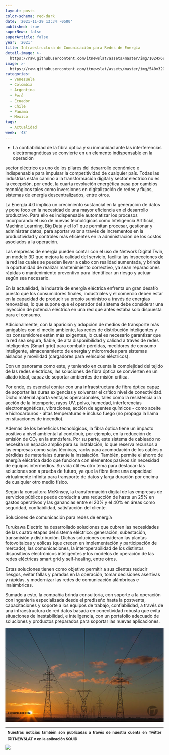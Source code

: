 ```yaml
---
layout: posts
color-schema: red-dark
date: '2021-11-29 13:34 -0500'
published: true
superNews: false
superArticle: false
year: '2021'
title: Infraestructura de Comunicación para Redes de Energía
detail-image: >-
  https://raw.githubusercontent.com/itnewslat/assets/master/img/1024x680/Electricidad-g.jpg
image: >-
  https://raw.githubusercontent.com/itnewslat/assets/master/img/540x320/Electricidad-p.jpg
categories:
  - Venezuela
  - Colombia
  - Argentina
  - Perú
  - Ecuador
  - Chile
  - Panama
  - Mexico
tags:
  - Actualidad
week: '48'
---
```

- La confiabilidad de la fibra óptica y su inmunidad ante las interferencias electromagnéticas se convierte en un elemento indispensable en la operación

sector eléctrico es uno de los pilares del desarrollo económico e indispensable para impulsar la competitividad de cualquier país. Todas las industrias están camino a la transformación digital y sector eléctrico no es la excepción, por ende, la cuarta revolución energética pasa por cambios tecnológicos tales como inversiones en digitalización de redes y flujos, sistemas de energía descentralizados, entre otros.
 
La Energía 4.0 implica un crecimiento sustancial en la generación de datos y pone foco en la necesidad de una mayor eficiencia en el desarrollo productivo. Para ello es indispensable automatizar los procesos incorporando el uso de nuevas tecnológicas como Inteligencia Artificial, Machine Learning, Big Data y el IoT que permitan procesar, gestionar y administrar datos, para aportar valor a través de incrementos en la productividad y controles más eficientes en la administración de los costos asociados a la operación.
 
Las empresas de energía pueden contar con el uso de Network Digital Twin, un modelo 3D que mejora la calidad del servicio, facilita las inspecciones de la red las cuales se pueden llevar a cabo con realidad aumentada, y brinda la oportunidad de realizar mantenimiento correctivo, ya sean reparaciones rápidas o mantenimiento preventivo para identificar un riesgo y actuar según sea necesario.
 
En la actualidad, la industria de energía eléctrica enfrenta un gran desafío puesto que los consumidores finales, industriales y el comercio deben estar en la capacidad de producir su propio suministro a través de energías renovables, lo que supone que el operador del sistema debe considerar una inyección de potencia eléctrica en una red que antes estaba solo dispuesta para el consumo. 
 
Adicionalmente, con la aparición y adopción de medios de transporte más amigables con el medio ambiente, las redes de distribución inteligentes y los consumidores están más exigentes, lo cual es necesario garantizar que la red sea segura, fiable, de alta disponibilidad y calidad a través de redes inteligentes (Smart grid) para combatir pérdidas, medidores de consumo inteligente, almacenamiento de energía y microrredes para sistemas aislados y movilidad (cargadores para vehículos eléctricos).
 
Con un panorama como este, y teniendo en cuenta la complejidad del tejido de las redes eléctricas, las soluciones de fibra óptica se convierten en un aliado ideal, capaz de soportar ambientes de misión crítica. 
 
Por ende, es esencial contar con una infraestructura de fibra óptica capaz de soportar las duras exigencias y solventar el crítico nivel de conectividad. Dicho material aporta ventajas operacionales, tales como la resistencia a la acción de la intemperie, rayos UV, polvo, humedad, interferencias electromagnéticas, vibraciones, acción de agentes químicos - como aceite e hidrocarburos - altas temperaturas e incluso fuego (no propaga la llama en situaciones de incendio).
 
Además de los beneficios tecnológicos, la fibra óptica tiene un impacto positivo a nivel ambiental al contribuir, por ejemplo, en la reducción de emisión de CO₂ en la atmósfera. Por su parte, este sistema de cableado no necesita un espacio amplio para su instalación, lo que reserva recursos a las empresas como salas técnicas, racks para acomodación de los cables y pérdidas de materiales durante la instalación. También, permite el ahorro de energía eléctrica dado que funciona con elementos pasivos sin necesidad de equipos intermedios. Su vida útil es otro tema para destacar: las soluciones son a prueba de futuro, ya que la fibra tiene una capacidad virtualmente infinita para transporte de datos y larga duración por encima de cualquier otro medio físico.
 
Según la consultora McKinsey, la transformación digital de las empresas de servicios públicos puede conducir a una reducción de hasta un 25% en gastos operativos y las ganancias entre el 20% y el 40% en áreas como seguridad, confiabilidad, satisfacción del cliente.
 
Soluciones de comunicación para redes de energía
 
Furukawa Electric ha desarrollado soluciones que cubren las necesidades de las cuatro etapas del sistema eléctrico: generación, subestación, transmisión y distribución. Dichas soluciones consideran las plantas fotovoltaicas y eólicas (que crecen en implementación y participación de mercado), las comunicaciones, la interoperabilidad de los distintos dispositivos electrónicos inteligentes y los modelos de operación de las redes eléctricas smart grid y self-healing, entre otros. 
 
Estas soluciones tienen como objetivo permitir a sus clientes reducir riesgos, evitar fallas y paradas en la operación, tomar decisiones asertivas y rápidas, y modernizar las redes de comunicación alámbricas e inalámbricas. 
 
Sumado a esto, la compañía brinda consultoría, con soporte a la operación con ingeniería especializada desde el prediseño hasta la postventa, capacitaciones y soporte a los equipos de trabajo, confiabilidad, a través de una infraestructura de red datos basada en conectividad robusta que evita situaciones de inestabilidad, e inteligencia, con un portafolio adecuado de soluciones y productos preparados para soportar las nuevas aplicaciones.

![](https://raw.githubusercontent.com/itnewslat/assets/master/img/540x320/Electricidad-p.jpg)

<table style="height: 42px;" width="569">
<tbody>
<tr>
<td style="text-align: justify;"><sub><strong>Nuestras noticias también son publicadas a través de nuestra cuenta en Twitter <a href="https://twitter.com/itnewslat?lang=es">@ITNEWSLAT</a> y en la aplicación <a href="https://squidapp.co/en/">SQUID</a></strong></sub></td>
</tr>
</tbody>
</table>

<img src="https://tracker.metricool.com/c3po.jpg?hash=56f88a41e39ab42c063cc51676587a04"/>